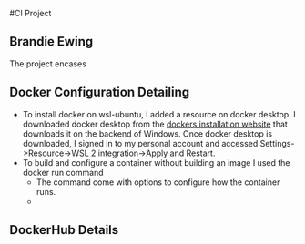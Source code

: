 #CI Project 
## Brandie Ewing 


The project encases  




## Docker Configuration Detailing 
* To install docker on wsl-ubuntu, I added a resource on docker desktop. I downloaded docker desktop from the [dockers installation website](https://docs.docker.com/desktop/features/wsl/) that downloads it on the backend of Windows. Once docker desktop is downloaded, I signed in to my personal account and accessed Settings->Resource->WSL 2 integration->Apply and Restart.
* To build and configure a container without building an image I used the docker run command
  * The command come with options to configure how the container runs.
  * 

## DockerHub Details 



